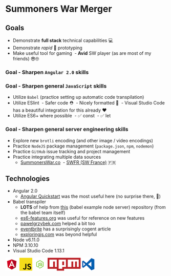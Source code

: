 # Summoners War Merger

## Goals
- Demonstrate **full stack** technical capabilities 💻
- Demonstrate _rapid_ 🏁 prototyping
- Make useful tool for gaming
  - **Avid** SW player (as are most of my friends) 😎🤓

### Goal - Sharpen `Angular 2.0` skills

### Goal - Sharpen general `JavaScript` skills
- Utilize `Babel` (practice setting up automatic code transpilation)
- Utilize ESlint
  - Safer code ⛑
  - Nicely formatted 🙌
  - Visual Studio Code has a beautiful integration for this already ❤️
- Utilize ES6+ where possible
  - ✅ const
  - ✅ let
### Goal - Sharpen general server engineering skills
- Explore new `brotli` encoding (and other image / video encodings)
- Practice `NodeJS` package management (`package.json`, `npm`, `nodemon`)
- Practice `GitHub` issue tracking and project management
- Practice integrating multiple data sources
  - [SummonersWar.co](https://summonerswar.co)
  - [SWFR (SW France)](http://www.swfr.tv/summon-simulator) 🇫🇷

## Technologies
- Angular 2.0
  - [Angular Quickstart](https://angular.io/guide/quickstart) was the most useful here (no surprise there, 🤣)
- Babel transpiler
  - **LOTS** of help from [this](https://github.com/babel/example-node-server)  (babel example node server) repository (from the babel team itself)
  - [es6-features.org](http://es6-features.org/) was useful for reference on new features
  - [pawelgrzybek.com](https://pawelgrzybek.com/whats-new-in-ecmascript-2017/) helped a bit too
  - [eventbrite](https://www.eventbrite.com/engineering/learning-es6-for-of-loop/) has a surprisingly cogent article
  - [exploringjs.com](http://exploringjs.com/es6/ch_oop-besides-classes.html) was beyond helpful
- Node v6.11.0
- NPM 3.10.10
- Visual Studio Code 1.13.1

![Angular 2.0][logoAngular] ![Babel][logoBabel] ![Node v6.11.0][logoNode] ![NPM 3.10.10][logoNpm] ![Visual Studio Code 1.13.1][logoVsc] 

[logoAngular]: ./SummSim/public/img/logo_angular.png "AngularJS"
[logoBabel]: ./SummSim/public/img/logo_babel.png "Babel"
[logoNode]: ./SummSim/public/img/logo_node.png "NodeJS"
[logoNpm]: ./SummSim/public/img/logo_npm.png "NPM"
[logoVsc]: ./SummSim/public/img/logo_vsc.png "Visual Studio Code [logo has MIT license]"
